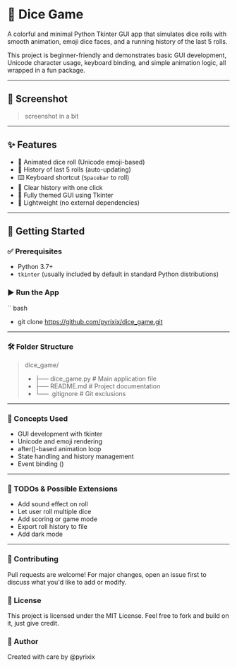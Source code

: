 # 🎲 Dice Game

A colorful and minimal Python Tkinter GUI app that simulates dice rolls with smooth animation, emoji dice faces, and a running history of the last 5 rolls.

This project is beginner-friendly and demonstrates basic GUI development, Unicode character usage, keyboard binding, and simple animation logic, all wrapped in a fun package.


---


## 📸 Screenshot

>screenshot in a bit

---

## ✨ Features

- 🎲 Animated dice roll (Unicode emoji-based)
- 📜 History of last 5 rolls (auto-updating)
- ⌨️ Keyboard shortcut (`Spacebar` to roll)
- 🧹 Clear history with one click
- 🎨 Fully themed GUI using Tkinter
- 🔐 Lightweight (no external dependencies)

---

## 🚀 Getting Started

### ✅ Prerequisites
- Python 3.7+
- `tkinter` (usually included by default in standard Python distributions)

  

### ▶️ Run the App

`` bash
- git clone https://github.com/pyrixix/dice_game.git


---

### 🛠 Folder Structure

>  dice_game/
> - ├── dice_game.py       # Main application file
> - ├── README.md          # Project documentation
> - └── .gitignore         # Git exclusions

---

### 🧠 Concepts Used

- GUI development with tkinter
- Unicode and emoji rendering
- after()-based animation loop
- State handling and history management
- Event binding (<space>)


---


### 📌 TODOs & Possible Extensions

- Add sound effect on roll
- Let user roll multiple dice
- Add scoring or game mode
- Export roll history to file
- Add dark mode
  

---

### 🤝 Contributing


Pull requests are welcome! For major changes, open an issue first to discuss what you'd like to add or modify.


### 📄 License

This project is licensed under the MIT License.
Feel free to fork and build on it, just give credit.


### 🌟 Author
Created with care by @pyrixix

